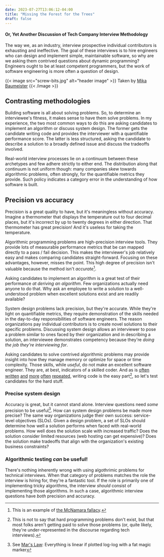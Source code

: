 ```yaml
---
date: 2023-07-27T13:06:12-04:00
title: "Missing the Forest for the Trees"
draft: false
---
```

#### Or, Yet Another Discussion of Tech Company Interview Methodology
<!-- summary -->
The way we, as an industry, interview prospective individual contributors is exhausting and ineffective. The goal of these interviews is to hire engineers who can design and implement simple, maintainable software, so why are we asking them contrived questions about dynamic programming? Engineers ought to be at least competent programmers, but the work of software engineering is more often a question of design.
<!-- summary -->

{{< image src="screw-bits.jpg" alt="header image" >}}
Taken by [Mika Baumeister](https://unsplash.com/@mbaumi)
{{< /image >}}

## Contrasting methodologies
Building software is all about solving problems. So, to determine an interviewee's fitness, it makes sense to have them solve problems. In my experience, the two most common ways to do this are asking candidates to implement an algorithm or discuss system design. The former gets the candidate writing code and provides the interviewer with a quantifiable performance score. The latter is less structured, asking the candidate to describe a solution to a broadly defined issue and discuss the tradeoffs involved.

Real-world interview processes lie on a continuum between these archetypes and few adhere strictly to either end. The distribution along that continuum is not uniform though: many companies skew towards algorithmic problems, often strongly, for the quantifiable metrics they provide. Such policy indicates a category error in the understanding of how software is built.

## Precision vs accuracy
Precision is a great quality to have, but it's meaningless without accuracy. Imagine a thermometer that displays the temperature out to four decimal places, but it's incorrect by up to twenty degrees in either direction. That thermometer has great precision! And it's useless for taking the temperature.

Algorithmic programming problems are high-precision interview tools. They provide lots of measurable performance metrics that be can mapped directly to a pass / fail decision. This makes the interviewer's job relatively easy and makes comparing candidates straight-forward. Focusing on these advantages, however, misses the point. This high degree of precision isn't valuable because the method isn't _accurate_[^1].

Asking candidates to implement an algorithm is a great test of their performance _at deriving an algorithm_. Few organizations actually need anyone to do that. Why ask an employee to write a solution to a well-understood problem when excellent solutions exist and are readily available?

System design problems lack precision, but they're accurate. While they're light on quantifiable metrics, they require demonstration of the skills needed in the day-to-day responsibilities of software engineers. The reason organizations pay individual contributors is to create novel solutions to their specific problems. Discussing system design allows an interviewer to pose a problem similar to ones faced by their organization and in describing a solution, an interviewee demonstrates competency because they're _doing the job they're interviewing for_.

Asking candidates to solve contrived algorithmic problems may provide insight into how they manage memory or optimize for space or time complexity. Those skills, while _useful_, do not make an excellent software engineer. They are, at best, indicators of a skilled coder. And as is
[often](https://tomgamon.com/posts/writing-code-is-the-easy-part/)
[written](https://camlittle.com/posts/2020-05-04-coding-is-the-easy-part/)
[and](https://medium.com/@alexandruhogea1/writing-code-is-easy-ad0419d85065)
[more](https://swizec.com/blog/coding-is-the-easy-part/)
[often](https://www.reddit.com/r/learnprogramming/comments/s2zmz1/coding_is_the_easy_part/)
[repeated](https://pawnmaster.com/writing-code-is-the-easy-part/),
writing code is the easy part[^2], so let's test candidates for the hard stuff.

### Precise system design
Accuracy is great, but it cannot stand alone. Interview questions need _some_ precision to be useful[^3]. How can system design problems be made more precise? The same way organizations judge their own success: service-level objectives (SLOs). Given a design problem, a set of SLOs should determine how well a solution performs when faced with real-world problems. How well does the solution scale with increased traffic? Does the solution consider limited resources (web hosting can get expensive)? Does the solution make tradeoffs that align with the organization's existing business constraints?

### Algorithmic testing _can_ be useful!
There's nothing inherently wrong with using algothrimic problems for technical interviews. When that category of problems matches the role the interview is hiring for, they're a fantastic tool. If the role is primarily one of implementing tricky algorithms, the interview _should_ consist of implementing those algorithms. In such a case, algorithmic interview questions have _both_ precision and accuracy.


[^1]: This is an example of [the McNamara fallacy](https://en.wikipedia.org/wiki/McNamara_fallacy).

[^2]: This is not to say that hard programming problems don't exist, but that most folks aren't getting paid to solve those problems (or, quite likely, they're under-represented in the discourse regarding tech interviews).

[^3]: See [Mar's Law](https://spacecraft.ssl.umd.edu/akins_laws.html): Everything is linear if plotted log-log with a fat magic marker

